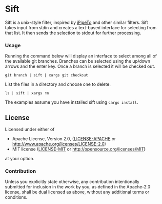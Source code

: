 # Sift

Sift is a unix-style filter, inspired by [iPipeTo](https://github.com/ruyadorno/ipt) and other similar filters. Sift takes input from stdin and creates a text-based interface for selecting from that list. It then sends the selection to stdout for further processing.

### Usage

Running the command below will display an interface to select among all of the available git branches. Branches can be selected using the up/down arrows and the enter key. Once a branch is selected it will be checked out.

```
git branch | sift | xargs git checkout
```

List the files in a directory and choose one to delete.

```
ls | sift | xargs rm
```

The examples assume you have installed sift using `cargo install`.

## License

Licensed under either of

 * Apache License, Version 2.0, ([LICENSE-APACHE](LICENSE-APACHE) or http://www.apache.org/licenses/LICENSE-2.0)
 * MIT license ([LICENSE-MIT](LICENSE-MIT) or http://opensource.org/licenses/MIT)

at your option.

### Contribution

Unless you explicitly state otherwise, any contribution intentionally submitted
for inclusion in the work by you, as defined in the Apache-2.0 license, shall be dual licensed as above, without any
additional terms or conditions.
